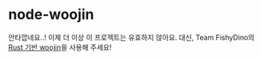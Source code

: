 # node-woojin
안타깝네요..! 이제 더 이상 이 프로젝트는 유효하지 않아요. 대신, Team FishyDino의 [Rust 기반 woojin](https://github.com/teamfishydino/woojin)을 사용해 주세요!
